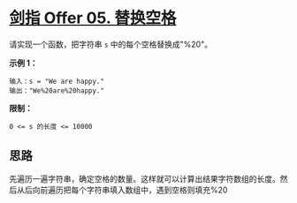 # [剑指 Offer 05. 替换空格](https://leetcode-cn.com/problems/ti-huan-kong-ge-lcof/)

请实现一个函数，把字符串 `s` 中的每个空格替换成"%20"。

 

**示例 1：**

```
输入：s = "We are happy."
输出："We%20are%20happy."
```

 

**限制：**

```
0 <= s 的长度 <= 10000
```

## 思路

先遍历一遍字符串，确定空格的数量。这样就可以计算出结果字符数组的长度。然后从后向前遍历把每个字符串填入数组中，遇到空格则填充%20

```java

```

